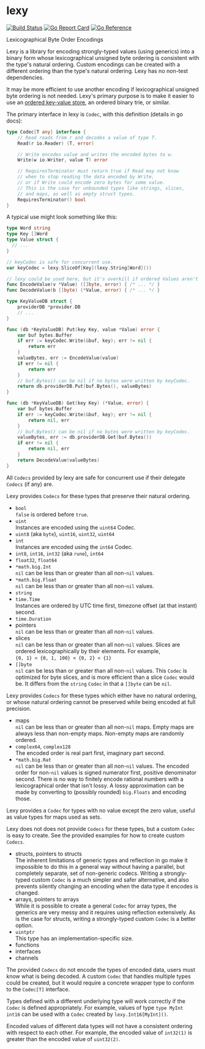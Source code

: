 # lexy

[![Build Status](https://github.com/phiryll/lexy/actions/workflows/tests.yaml/badge.svg?branch=main)](https://github.com/phiryll/lexy/actions/workflows/tests.yaml)
[![Go Report Card](https://goreportcard.com/badge/github.com/phiryll/lexy)](https://goreportcard.com/report/github.com/phiryll/lexy)
[![Go Reference](https://pkg.go.dev/badge/github.com/phiryll/lexy)](https://pkg.go.dev/github.com/phiryll/lexy)

Lexicographical Byte Order Encodings

Lexy is a library for encoding strongly-typed values (using generics) into a binary form whose
lexicographical unsigned byte ordering is consistent with the type's natural ordering.
Custom encodings can be created with a different ordering than the type's natural ordering.
Lexy has no non-test dependencies.

It may be more efficient to use another encoding if lexicographical unsigned byte ordering is not needed.
Lexy's primary purpose is to make it easier to use an
[ordered key-value store](https://en.wikipedia.org/wiki/Ordered_Key-Value_Store),
an ordered binary trie, or similar.

The primary interface in lexy is `Codec`, with this definition (details in go docs):

```go
type Codec[T any] interface {
    // Read reads from r and decodes a value of type T.
    Read(r io.Reader) (T, error)

    // Write encodes value and writes the encoded bytes to w.
    Write(w io.Writer, value T) error

    // RequiresTerminator must return true if Read may not know
    // when to stop reading the data encoded by Write,
    // or if Write could encode zero bytes for some value.
    // This is the case for unbounded types like strings, slices,
    // and maps, as well as empty struct types.
    RequiresTerminator() bool
}
```

A typical use might look something like this:

```go
type Word string
type Key []Word
type Value struct {
  // ...
}

// keyCodec is safe for concurrent use.
var keyCodec = lexy.SliceOf[Key](lexy.String[Word]())

// lexy could be used here, but it's overkill if ordered Values aren't needed.
func EncodeValue(v *Value) ([]byte, error) { /* ... */ }
func DecodeValue(b []byte) (*Value, error) { /* ... */ }

type KeyValueDB struct {
    providerDB *provider.DB
    // ...
}

func (db *KeyValueDB) Put(key Key, value *Value) error {
    var buf bytes.Buffer
    if err := keyCodec.Write(&buf, key); err != nil {
        return err
    }
    valueBytes, err := EncodeValue(value)
    if err != nil {
        return err
    }
    // buf.Bytes() can be nil if no bytes were written by keyCodec.
    return db.providerDB.Put(buf.Bytes(), valueBytes)
}

func (db *KeyValueDB) Get(key Key) (*Value, error) {
    var buf bytes.Buffer
    if err := keyCodec.Write(&buf, key); err != nil {
        return nil, err
    }
    // buf.Bytes() can be nil if no bytes were written by keyCodec.
    valueBytes, err := db.providerDB.Get(buf.Bytes())
    if err != nil {
        return nil, err
    }
    return DecodeValue(valueBytes)
}
```

All `Codecs` provided by lexy are safe for concurrent use if their delegate `Codecs` (if any) are.

Lexy provides `Codecs` for these types that preserve their natural ordering.

* `bool`  
  `false` is ordered before `true`.
* `uint`  
  Instances are encoded using the `uint64` Codec.
* `uint8` (aka `byte`), `uint16`, `uint32`, `uint64`
* `int`  
  Instances are encoded using the `int64` Codec.
* `int8`, `int16`, `int32` (aka `rune`), `int64`
* `float32`, `float64`
* `*math.big.Int`  
  `nil` can be less than or greater than all non-`nil` values.
* `*math.big.Float`  
  `nil` can be less than or greater than all non-`nil` values.
* `string`
* `time.Time`  
  Instances are ordered by UTC time first, timezone offset (at that instant) second.
* `time.Duration`
* pointers  
  `nil` can be less than or greater than all non-`nil` values.
* slices  
  `nil` can be less than or greater than all non-`nil` values.
  Slices are ordered lexicographically by their elements.
  For example,  
  `{0, 1} < {0, 1, 100} < {0, 2} < {1}`
* `[]byte`  
  `nil` can be less than or greater than all non-`nil` values.
  This `Codec` is optimized for byte slices, and is more efficient than a slice `Codec` would be.
  It differs from the `string` `Codec` in that a `[]byte` can be `nil`.

Lexy provides `Codecs` for these types which either have no natural ordering,
or whose natural ordering cannot be preserved while being encoded at full precision.

* maps  
  `nil` can be less than or greater than all non-`nil` maps.
  Empty maps are always less than non-empty maps.
  Non-empty maps are randomly ordered.
* `complex64`, `complex128`  
  The encoded order is real part first, imaginary part second.
* `*math.big.Rat`  
  `nil` can be less than or greater than all non-`nil` values.
  The encoded order for non-`nil` values is signed numerator first, positive denominator second.
  There is no way to finitely encode rational numbers with a lexicographical order that isn't lossy.
  A lossy approximation can be made by converting to (possibly rounded) `big.Floats` and encoding those.

Lexy provides a `Codec` for types with no value except the zero value,
useful as value types for maps used as sets.

Lexy does not does not provide `Codecs` for these types, but a custom `Codec` is easy to create.
See the provided examples for how to create custom `Codecs`.

* structs, pointers to structs  
  The inherent limitations of generic types and reflection in go make it impossible
  to do this in a general way without having a parallel, but completely separate, set of non-generic codecs.
  Writing a strongly-typed custom `Codec` is a much simpler and safer alternative,
  and also prevents silently changing an encoding when the data type it encodes is changed.
* arrays, pointers to arrays  
  While it is possible to create a general `Codec` for array types,
  the generics are very messy and it requires using reflection extensively.
  As is the case for structs, writing a strongly-typed custom `Codec` is a better option.
* `uintptr`  
  This type has an implementation-specific size.
* functions
* interfaces
* channels

The provided `Codecs` do not encode the types of encoded data, users must know what is being decoded.
A custom `Codec` that handles multiple types could be created,
but it would require a concrete wrapper type to conform to the `Codec[T]` interface.

Types defined with a different underlying type will work correctly if the `Codec` is defined appropriately.
For example, values of type `type MyInt int16` can be used with a `Codec` created by `lexy.Int16[MyInt]()`.

Encoded values of different data types will not have a consistent ordering with respect to each other.
For example, the encoded value of `int32(1)` is greater than the encoded value of `uint32(2)`.
